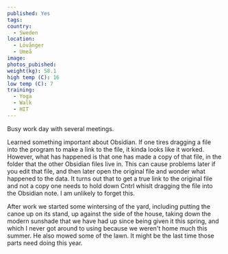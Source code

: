 ```yaml
---
published: Yes
tags:
country:
  - Sweden
location:
  - Lövånger
  - Umeå 
image:
photos_pubished:
weight(kg): 58.1
high temp (C): 16
low temp (C): 7
training:
  - Yoga
  - Walk
  - HIT
---
```

Busy work day with several meetings. 

Learned something important about Obsidian. If one tires dragging a file into the program to make a link to the file, it kinda looks like it worked. However, what has happened is that one has made a copy of that file, in the folder that the other Obsidian files live in. This can cause problems later if you edit that file, and then later open the original file and wonder what happened to the data. It turns out that to get a true link to the original file and not a copy one needs to hold down Cntrl whislt dragging the file into the Obsidian note. I am unlikely to forget this.

After work we started some wintersing of the yard, including putting the canoe up on its stand, up against the side of the house, taking down the modern sunshade that we have had up since being given it this spring, and which I never got around to using because we weren't home much this summer. He also mowed some of the lawn. It might be the last time those parts need doing this year.